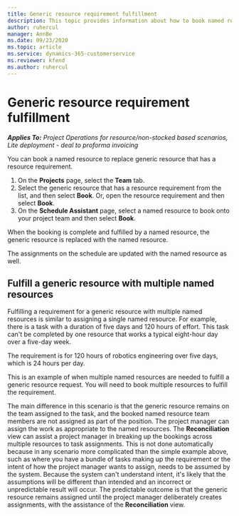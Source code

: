 ```yaml
---
title: Generic resource requirement fulfillment
description: This topic provides information about how to book named resources for a generic resource requirement.
author: ruhercul
manager: AnnBe
ms.date: 09/23/2020
ms.topic: article
ms.service: dynamics-365-customerservice
ms.reviewer: kfend
ms.author: ruhercul
---
```


# Generic resource requirement fulfillment

_**Applies To:** Project Operations for resource/non-stocked based scenarios, Lite deployment - deal to proforma invoicing_

You can book a named resource to replace generic resource that has a resource requirement.

1. On the **Projects** page, select the **Team** tab.
2. Select the generic resource that has a resource requirement from the list, and then select **Book**. Or, open the resource requirement and then select **Book**.
3. On the **Schedule Assistant** page, select a named resource to book onto your project team and then select **Book**.

When the booking is complete and fulfilled by a named resource, the generic resource is replaced with the named resource.

The assignments on the schedule are updated with the named resource as well.

## Fulfill a generic resource with multiple named resources
Fulfilling a requirement for a generic resource with multiple named resources is similar to assigning a single named resource. For example, there is a task with a duration of five days and 120 hours of effort. This task can't be completed by one resource that works a typical eight-hour day over a five-day week. 

The requirement is for 120 hours of robotics engineering over five days, which is 24 hours per day.

This is an example of when multiple named resources are needed to fulfill a generic resource request. You will need to book multiple resources to fulfill the requirement.

The main difference in this scenario is that the generic resource remains on the team assigned to the task, and the booked named resource team members are not assigned as part of the position. The project manager can assign the work as appropriate to the named resources. The **Reconciliation** view can assist a project manager in breaking up the bookings across multiple resources to task assignments. This is not done automatically because in any scenario more complicated than the simple example above, such as where you have a bundle of tasks making up the requirement or the intent of how the project manager wants to assign, needs to be assumed by the system. Because the system can't understand intent, it's likely that the assumptions will be different than intended and an incorrect or unpredictable result will occur. The predictable outcome is that the generic resource remains assigned until the project manager deliberately creates assignments, with the assistance of the **Reconciliation** view.


